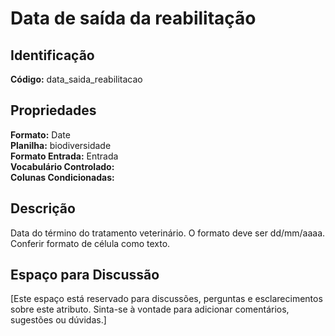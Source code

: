 # Data de saída da reabilitação

## Identificação
**Código:** data_saida_reabilitacao

## Propriedades
**Formato:** Date  
**Planilha:** biodiversidade  
**Formato Entrada:** Entrada  
**Vocabulário Controlado:**   
**Colunas Condicionadas:**   

## Descrição
Data do término do tratamento veterinário. O formato deve ser dd/mm/aaaa. Conferir formato de célula como texto.

## Espaço para Discussão
[Este espaço está reservado para discussões, perguntas e esclarecimentos sobre este atributo. Sinta-se à vontade para adicionar comentários, sugestões ou dúvidas.]
